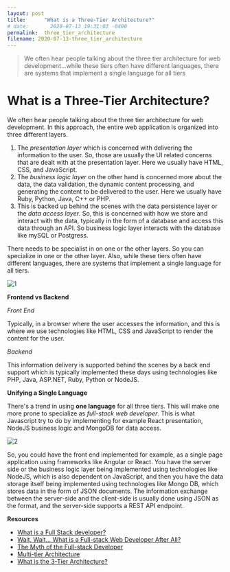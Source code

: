 ```yaml
---
layout: post
title:      "What is a Three-Tier Architecture?"
# date:       2020-07-13 19:31:03 -0400
permalink:  three_tier_architecture
filename: 2020-07-13-three_tier_architecture
---
```


> We often hear people talking about the three tier architecture for web development...while these tiers often have different languages, there are systems that implement a single language for all tiers

# What is a Three-Tier Architecture?

We often hear people talking about the three tier architecture for web development. In this approach, the entire web application is organized into three different layers. 

1. The *presentation layer* which is concerned with delivering the information to the user. So, those are usually the UI related concerns that are dealt with at the presentation layer. Here we usually have HTML, CSS, and JavaScript.
2. The *business logic layer* on the other hand is concerned more about the data, the data validation, the dynamic content processing, and generating the content to be delivered to the user. Here we usually have Ruby, Python, Java, C++ or PHP.
3. This is backed up behind the scenes with the data persistence layer or the *data access layer*. So, this is concerned with how we store and interact with the data, typically in the form of a database and access this data through an API. So business logic layer interacts with the database like mySQL or Postgress.

There needs to be specialist in on one or the other layers. So you can specialize in one or the other layer. Also, while these tiers often have different languages, there are systems that implement a single language for all tiers.

![1](https://user-images.githubusercontent.com/15071636/82156217-93e76b00-983f-11ea-9ed2-efcb1b31db65.png)

**Frontend vs Backend**

*Front End*

Typically, in a browser where the user accesses the information, and this is where we use technologies like HTML, CSS and JavaScript to render the content for the user.

*Backend*

This information delivery is supported behind the scenes by a back end support which is typically implemented these days using technologies like PHP, Java, ASP.NET, Ruby, Python or NodeJS.

**Unifying a Single Language**

There's a trend in using **one language** for all three tiers. This will make one more prone to specialize as *full-stack web developer*. This is what Javascript try to do by implementing for example React presentation, NodeJS business logic and MongoDB for data access. 

![2](https://user-images.githubusercontent.com/15071636/82156410-8b436480-9840-11ea-97ce-92bbe22307a7.png)

So, you could have the front end implemented for example, as a single page application using frameworks like Angular or React. You have the server side or the business logic layer being implemented using technologies like NodeJS, which is also dependent on JavaScript, and then you have the data storage itself being implemented using technologies like Mongo DB, which stores data in the form of JSON documents. The information exchange between the server-side and the client-side is usually done using JSON as the format, and the server-side supports a REST API endpoint.

**Resources**

<ul><li><a href="http://www.laurencegellert.com/2012/08/what-is-a-full-stack-developer/" target="_blank" rel="noopener nofollow">What is a Full Stack developer?</a></li><li><a href="http://edward-designer.com/web/full-stack-web-developer/" target="_blank" rel="noopener nofollow">Wait, Wait… What is a Full-stack Web Developer After All?</a></li><li><a href="http://andyshora.com/full-stack-developers.html" target="_blank" rel="noopener nofollow">The Myth of the Full-stack Developer</a></li><li><a href="https://en.wikipedia.org/wiki/Multitier_architecture" target="_blank" rel="noopener nofollow">Multi-tier Architecture</a></li><li><a href="http://www.tonymarston.net/php-mysql/3-tier-architecture.html" target="_blank" rel="noopener nofollow">What is the 3-Tier Architecture?</a></li></ul>